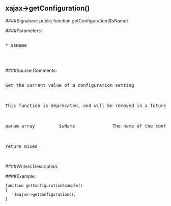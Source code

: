 ## xajax->getConfiguration()

####Signature: public function getConfiguration($sName)

####Parameters:
<pre>

* $sName



</pre>
####Source Comments:
<pre>

Get the current value of a configuration setting



This function is deprecated, and will be removed in a future version. Use <getOption> instead.



param array 		$sName				The name of the configuration setting



return mixed


</pre>
####Writers Description:


####Example:
```
function getConfigurationExample()
{
	$xajax->getConfiguration();
}
```